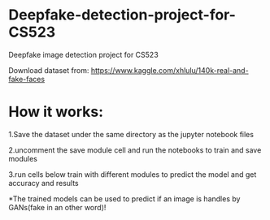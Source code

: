 # Deepfake-detection-project-for-CS523
Deepfake image detection project for CS523


Download dataset from: https://www.kaggle.com/xhlulu/140k-real-and-fake-faces

# How it works:

1.Save the dataset under the same directory as the jupyter notebook files

2.uncomment the save module cell and run the notebooks to train and save modules

3.run cells below train with different modules to predict the model and get accuracy and results

*The trained models can be used to predict if an image is handles by GANs(fake in an other word)!
